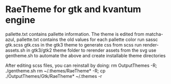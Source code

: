 # RaeTheme for gtk and kvantum engine
pallette.txt contains pallette information. The theme is edited from matcha-azul, pallette.txt contains the old values for each pallette color
run sassc gtk.scss gtk.css in the gtk3 theme to generate css from scss
run render-assets.sh in gtk3/gtk2 theme folder to rerender assets from the svg
use gentheme.sh to automate the above and create installable theme directories

After editing scss files, you can reinstall by doing:
rm OutputThemes -R; ./gentheme.sh
rm ~/.themes/RaeTheme* -R; cp ./OutputThemes/Gtk/RaeTheme* ~/.themes -r
